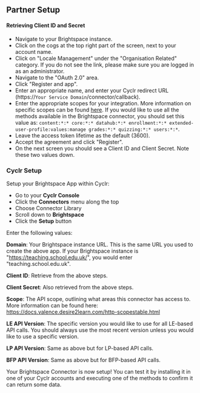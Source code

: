 
## Partner Setup

#### Retrieving Client ID and Secret
*   Navigate to your Brightspace instance. 
*   Click on the cogs at the top right part of the screen, next to your account name. 
*   Click on "Locale Management" under the "Organisation Related" category. If you do not see the link, please make sure you are logged in as an administrator.
*   Navigate to the "OAuth 2.0" area.
*   Click "Register and app".
*   Enter an appropriate name, and enter your Cyclr redirect URL (https://``Your Service Domain``/connector/callback).
*   Enter the appropriate scopes for your integration. More information on specific scopes can be found [here](https://docs.valence.desire2learn.com/http-scopestable.html). If you would like to use all the methods available in the Brightspace connector, you should set this value as: `content:*:* core:*:* datahub:*:* enrollment:*:* extended-user-profile:values:manage grades:*:* quizzing:*:* users:*:*`.
*   Leave the access token lifetime as the default (3600).
*   Accept the agreement and click "Register".
*   On the next screen you should see a Client ID and Client Secret. Note these two values down.

### Cyclr Setup

Setup your Brightspace App within Cyclr:

*   Go to your **Cyclr Console**
*   Click the **Connectors** menu along the top
*   Choose Connector Library
*   Scroll down to **Brightspace**
*   Click the **Setup** button

Enter the following values:

**Domain**: Your Brightspace instance URL. This is the same URL you used to create the above app. If your Brightspace instance is "https://teaching.school.edu.uk/", you would enter "teaching.school.edu.uk".

**Client ID**: Retrieve from the above steps.

**Client Secret**: Also retrieved from the above steps.

**Scope**: The API scope, outlining what areas this connector has access to. More information can be found here: https://docs.valence.desire2learn.com/http-scopestable.html

**LE API Version**: The specific version you would like to use for all LE-based API calls. You should always use the most recent version unless you would like to use a specific version.

**LP API Version**: Same as above but for LP-based API calls.

**BFP API Version**: Same as above but for BFP-based API calls.


Your Brightspace Connector is now setup! You can test it by installing it in one of your Cyclr accounts and executing one of the methods to confirm it can return some data.

